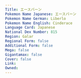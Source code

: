 ```yaml
---
﻿Title: エースバーン
Pokemon Name Japanese: エースバーン
Pokemon Name German: Liberlo
Pokemon Name English: Cinderace
Language Card: Japanese
National Dex Number: 815
Region: Galar
Regional Form: false
Additional Form: false
Mega: false
Gigantamax: false
Cover: false
Link: 
Owned: 
---
```

